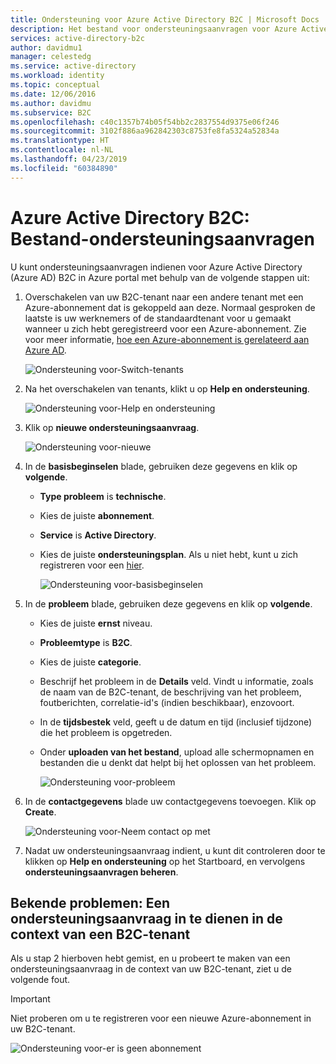 ```yaml
---
title: Ondersteuning voor Azure Active Directory B2C | Microsoft Docs
description: Het bestand voor ondersteuningsaanvragen voor Azure Active Directory B2C.
services: active-directory-b2c
author: davidmu1
manager: celestedg
ms.service: active-directory
ms.workload: identity
ms.topic: conceptual
ms.date: 12/06/2016
ms.author: davidmu
ms.subservice: B2C
ms.openlocfilehash: c40c1357b74b05f54bb2c2837554d9375e06f246
ms.sourcegitcommit: 3102f886aa962842303c8753fe8fa5324a52834a
ms.translationtype: HT
ms.contentlocale: nl-NL
ms.lasthandoff: 04/23/2019
ms.locfileid: "60384890"
---
```

# <a name="azure-active-directory-b2c-file-support-requests"></a>Azure Active Directory B2C: Bestand-ondersteuningsaanvragen
U kunt ondersteuningsaanvragen indienen voor Azure Active Directory (Azure AD) B2C in Azure portal met behulp van de volgende stappen uit:

1. Overschakelen van uw B2C-tenant naar een andere tenant met een Azure-abonnement dat is gekoppeld aan deze. Normaal gesproken de laatste is uw werknemers of de standaardtenant voor u gemaakt wanneer u zich hebt geregistreerd voor een Azure-abonnement. Zie voor meer informatie, [hoe een Azure-abonnement is gerelateerd aan Azure AD](../active-directory/fundamentals/active-directory-how-subscriptions-associated-directory.md).
   
    ![Ondersteuning voor-Switch-tenants](./media/active-directory-b2c-support/support-switch-dir.png)

3. Na het overschakelen van tenants, klikt u op **Help en ondersteuning**.
   
    ![Ondersteuning voor-Help en ondersteuning](./media/active-directory-b2c-support/support-support.png)
    
4. Klik op **nieuwe ondersteuningsaanvraag**.
   
    ![Ondersteuning voor-nieuwe](./media/active-directory-b2c-support/support-new.png)
5. In de **basisbeginselen** blade, gebruiken deze gegevens en klik op **volgende**.
   
   * **Type probleem** is **technische**.
   * Kies de juiste **abonnement**.
   * **Service** is **Active Directory**.
   * Kies de juiste **ondersteuningsplan**. Als u niet hebt, kunt u zich registreren voor een [hier](https://azure.microsoft.com/support/plans/).
     
     ![Ondersteuning voor-basisbeginselen](./media/active-directory-b2c-support/support-basics.png)
6. In de **probleem** blade, gebruiken deze gegevens en klik op **volgende**.
   
   * Kies de juiste **ernst** niveau.
   * **Probleemtype** is **B2C**.
   * Kies de juiste **categorie**.
   * Beschrijf het probleem in de **Details** veld. Vindt u informatie, zoals de naam van de B2C-tenant, de beschrijving van het probleem, foutberichten, correlatie-id's (indien beschikbaar), enzovoort.
   * In de **tijdsbestek** veld, geeft u de datum en tijd (inclusief tijdzone) die het probleem is opgetreden.
   * Onder **uploaden van het bestand**, upload alle schermopnamen en bestanden die u denkt dat helpt bij het oplossen van het probleem.
     
     ![Ondersteuning voor-probleem](./media/active-directory-b2c-support/support-problem.png)
7. In de **contactgegevens** blade uw contactgegevens toevoegen. Klik op **Create**.
   
    ![Ondersteuning voor-Neem contact op met](./media/active-directory-b2c-support/support-contact.png)
8. Nadat uw ondersteuningsaanvraag indient, u kunt dit controleren door te klikken op **Help en ondersteuning** op het Startboard, en vervolgens **ondersteuningsaanvragen beheren**.

## <a name="known-issue-filing-a-support-request-in-the-context-of-a-b2c-tenant"></a>Bekende problemen: Een ondersteuningsaanvraag in te dienen in de context van een B2C-tenant
Als u stap 2 hierboven hebt gemist, en u probeert te maken van een ondersteuningsaanvraag in de context van uw B2C-tenant, ziet u de volgende fout.

> [!IMPORTANT]
> Niet proberen om u te registreren voor een nieuwe Azure-abonnement in uw B2C-tenant.  
> 
> 

![Ondersteuning voor-er is geen abonnement](./media/active-directory-b2c-support/support-no-sub.png)

